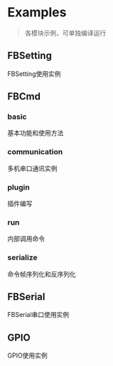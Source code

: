 # Examples



> 各模块示例，可单独编译运行





## FBSetting

FBSetting使用实例

## FBCmd

### basic

基本功能和使用方法

### communication

多机串口通讯实例

### plugin

插件编写

### run

内部调用命令

### serialize

命令帧序列化和反序列化

## FBSerial

FBSerial串口使用实例

## GPIO

GPIO使用实例
